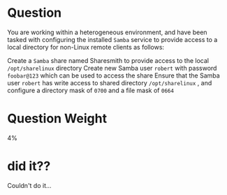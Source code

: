 
# Question

You are working within a heterogeneous environment, and have been tasked with configuring the installed `Samba` service to provide access to a local directory for non-Linux remote clients as follows:

Create a `Samba` share named Sharesmith to provide access to the local `/opt/sharelinux` directory
Create new Samba user `robert` with password `foobar@123` which can be used to access the share
Ensure that the Samba user `robert` has write access to shared directory `/opt/sharelinux` , and configure a directory mask of `0700` and a file mask of `0664`

# Question Weight

4%

# did it??

Couldn't do it...


